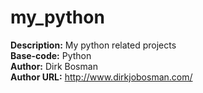 # my_python


<b>Description:</b> My python related projects <br />
<b>Base-code:</b> Python <br />
<b>Author:</b> Dirk Bosman <br />
<b>Author URL:</b> http://www.dirkjobosman.com/ <br />
